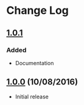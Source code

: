 # Change Log

## [1.0.1](https://github.com/ClementPadovani/CPSegmentedScrollView/releases/tag/1.0.1)

### Added

- Documentation

## [1.0.0](https://github.com/ClementPadovani/CPSegmentedScrollView/releases/tag/1.0.0) (10/08/2016)

- Initial release
